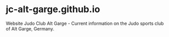 # jc-alt-garge.github.io
Website Judo Club Alt Garge - Current information on the Judo sports club of Alt Garge, Germany.
